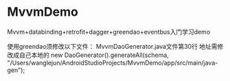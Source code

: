 # MvvmDemo
Mvvm+databinding+retrofit+dagger+greendao+eventbus入门学习demo

使用greendao须修改以下文件：
MvvmDaoGenerator.java文件第30行 地址需修改成自己本地的
new DaoGenerator().generateAll(schema, "/Users/wanglejun/AndroidStudioProjects/MvvmDemo/app/src/main/java-gen");
